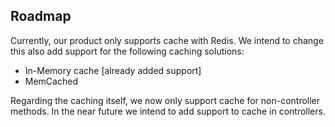 ## Roadmap

Currently, our product only supports cache with Redis.
We intend to change this also add support for the following caching solutions:

- In-Memory cache [already added support]
- MemCached

Regarding the caching itself, we now only support cache for non-controller methods. In the near future we intend to add support to cache in controllers.

